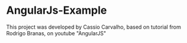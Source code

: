 # AngularJs-Example
This project was developed by Cassio Carvalho, based on tutorial from Rodrigo Branas, on youtube "AngularJS"
